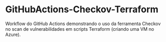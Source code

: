 # GitHubActions-Checkov-Terraform
Workflow do GitHub Actions demonstrando o uso da ferramenta Checkov no scan de vulnerabilidades em scripts Terraform (criando uma VM no Azure).
